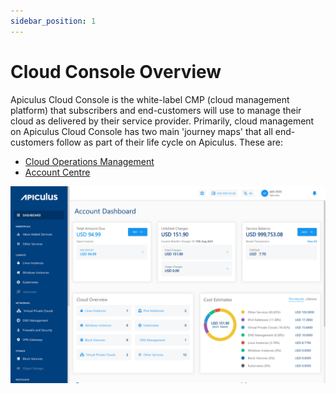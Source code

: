 ```yaml
---
sidebar_position: 1
---
```

# Cloud Console Overview

Apiculus Cloud Console is the white-label CMP (cloud management platform) that subscribers and end-customers will use to manage their cloud as delivered by their service provider. Primarily, cloud management on Apiculus Cloud Console has two main 'journey maps' that all end-customers follow as part of their life cycle on Apiculus. These are:

- [Cloud Operations Management](CloudOperationsManagement)
- [Account Centre](/docs/Subscribers/AccountCentre/AboutApiculusAccountCentre)

![Cloud Console Overview](img/CloudConsoleOverview.png)



